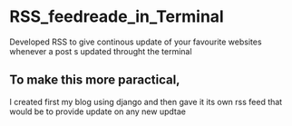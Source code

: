 # RSS_feedreade_in_Terminal
Developed RSS to give continous update of your favourite websites whenever a post s updated throught the terminal

## To make this more  paractical, 
I created first my blog using django and  then gave it its own rss feed 
that would be to provide update on any new updtae



